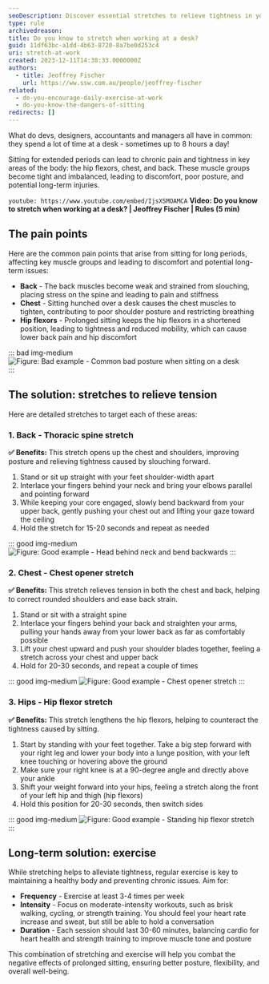 ```yaml
---
seoDescription: Discover essential stretches to relieve tightness in your hips, chest, and back while improving your desk ergonomics and overall posture.
type: rule
archivedreason:
title: Do you know to stretch when working at a desk?
guid: 11df63bc-a1dd-4b63-8720-8a7be0d253c4
uri: stretch-at-work
created: 2023-12-11T14:38:33.0000000Z
authors:
  - title: Jeoffrey Fischer
    url: https://ww.ssw.com.au/people/jeoffrey-fischer
related:
  - do-you-encourage-daily-exercise-at-work
  - do-you-know-the-dangers-of-sitting
redirects: []
---
```


What do devs, designers, accountants and managers all have in common: they spend a lot of time at a desk - sometimes up to 8 hours a day!

Sitting for extended periods can lead to chronic pain and tightness in key areas of the body: the hip flexors, chest, and back. These muscle groups become tight and imbalanced, leading to discomfort, poor posture, and potential long-term injuries.

<!--endintro-->

`youtube: https://www.youtube.com/embed/IjsXSMOAMCA`
**Video: Do you know to stretch when working at a desk? | Jeoffrey Fischer | Rules (5 min)**

## The pain points

Here are the common pain points that arise from sitting for long periods, affecting key muscle groups and leading to discomfort and potential long-term issues:

- **Back** - The back muscles become weak and strained from slouching, placing stress on the spine and leading to pain and stiffness
- **Chest** - Sitting hunched over a desk causes the chest muscles to tighten, contributing to poor shoulder posture and restricting breathing
- **Hip flexors** - Prolonged sitting keeps the hip flexors in a shortened position, leading to tightness and reduced mobility, which can cause lower back pain and hip discomfort

::: bad img-medium
![Figure: Bad example - Common bad posture when sitting on a desk](bad-example-bad-posture.png)  
:::

## The solution: stretches to relieve tension

Here are detailed stretches to target each of these areas:

### 1. Back - Thoracic spine stretch

**✅ Benefits:** This stretch opens up the chest and shoulders, improving posture and relieving tightness caused by slouching forward.

1. Stand or sit up straight with your feet shoulder-width apart
2. Interlace your fingers behind your neck and bring your elbows parallel and pointing forward
3. While keeping your core engaged, slowly bend backward from your upper back, gently pushing your chest out and lifting your gaze toward the ceiling
4. Hold the stretch for 15-20 seconds and repeat as needed

::: good img-medium
![Figure: Good example - Head behind neck and bend backwards](good-example-stretch-back.png)
:::

### 2. Chest - Chest opener stretch

**✅ Benefits:** This stretch relieves tension in both the chest and back, helping to correct rounded shoulders and ease back strain.

1. Stand or sit with a straight spine
2. Interlace your fingers behind your back and straighten your arms, pulling your hands away from your lower back as far as comfortably possible
3. Lift your chest upward and push your shoulder blades together, feeling a stretch across your chest and upper back
4. Hold for 20-30 seconds, and repeat a couple of times

::: good img-medium
![Figure: Good example - Chest opener stretch](good-example-stretch-chest.png)
:::

### 3. Hips - Hip flexor stretch

**✅ Benefits:** This stretch lengthens the hip flexors, helping to counteract the tightness caused by sitting.

1. Start by standing with your feet together. Take a big step forward with your right leg and lower your body into a lunge position, with your left knee touching or hovering above the ground
2. Make sure your right knee is at a 90-degree angle and directly above your ankle
3. Shift your weight forward into your hips, feeling a stretch along the front of your left hip and thigh (hip flexors)
4. Hold this position for 20-30 seconds, then switch sides

::: good img-medium
![Figure: Good example - Standing hip flexor stretch](good-example-stretch-hip-flexors.png)
:::

## Long-term solution: exercise

While stretching helps to alleviate tightness, regular exercise is key to maintaining a healthy body and preventing chronic issues. Aim for:

- **Frequency** - Exercise at least 3-4 times per week
- **Intensity** - Focus on moderate-intensity workouts, such as brisk walking, cycling, or strength training. You should feel your heart rate increase and sweat, but still be able to hold a conversation
- **Duration** - Each session should last 30-60 minutes, balancing cardio for heart health and strength training to improve muscle tone and posture

This combination of stretching and exercise will help you combat the negative effects of prolonged sitting, ensuring better posture, flexibility, and overall well-being.
